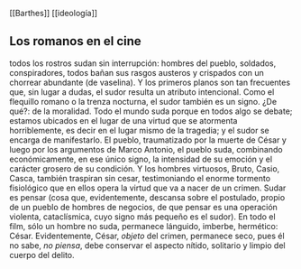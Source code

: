 [[Barthes]] [[ideología]]
## Los romanos en el cine 

 todos los rostros sudan sin interrupción: hombres del pueblo, soldados, conspiradores, todos bañan sus rasgos austeros y crispados con un chorrear abundante (de vaselina). Y los primeros planos son tan frecuentes que, sin lugar a dudas, el sudor resulta un atributo intencional. Como el flequillo romano o la trenza nocturna, el sudor también es un signo. ¿De qué?: de la moralidad. Todo el mundo suda porque en todos algo se debate; estamos ubicados en el lugar de una virtud que se atormenta horriblemente, es decir en el lugar mismo de la tragedia; y el sudor se encarga de manifestarlo. El pueblo, traumatizado por la muerte de César y luego por los argumentos de Marco Antonio, el pueblo suda, combinando económicamente, en ese único signo, la intensidad de su emoción y el carácter grosero de su condición. Y los hombres virtuosos, Bruto, Casio, Casca, también traspiran sin cesar, testimoniando el enorme tormento fisiológico que en ellos opera la virtud que va a nacer de un crimen. Sudar es pensar (cosa que, evidentemente, descansa sobre el postulado, propio de un pueblo de hombres de negocios, de que pensar es una operación violenta, cataclísmica, cuyo signo más pequeño es el sudor). En todo el film, sólo un hombre no suda, permanece lánguido, imberbe, hermético: César. Evidentemente, César, _objeto_ del crimen, permanece seco, pues él no sabe, _no piensa_, debe conservar el aspecto nítido, solitario y limpio del cuerpo del delito.